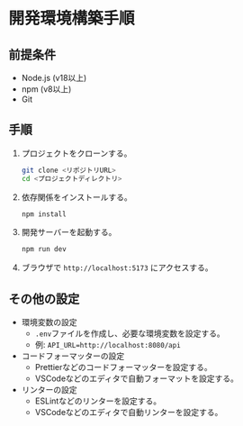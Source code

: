 # 開発環境構築手順

## 前提条件

*   Node.js (v18以上)
*   npm (v8以上)
*   Git

## 手順

1.  プロジェクトをクローンする。
    ```bash
    git clone <リポジトリURL>
    cd <プロジェクトディレクトリ>
    ```
2.  依存関係をインストールする。
    ```bash
    npm install
    ```
3.  開発サーバーを起動する。
    ```bash
    npm run dev
    ```
4.  ブラウザで `http://localhost:5173` にアクセスする。

## その他の設定

*   環境変数の設定
    *   `.env`ファイルを作成し、必要な環境変数を設定する。
    *   例: `API_URL=http://localhost:8080/api`
*   コードフォーマッターの設定
    *   Prettierなどのコードフォーマッターを設定する。
    *   VSCodeなどのエディタで自動フォーマットを設定する。
*   リンターの設定
    *   ESLintなどのリンターを設定する。
    *   VSCodeなどのエディタで自動リンターを設定する。
